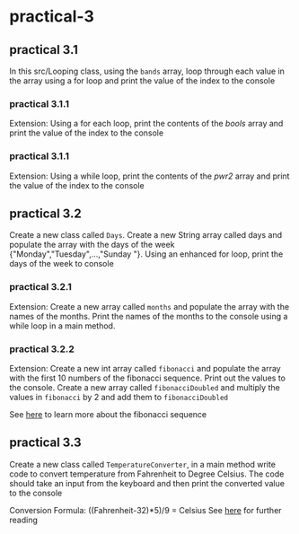 # practical-3

## practical 3.1

In this src/Looping class, using the `bands` array, loop through each value
 in the array using a for loop and print the value of the index to the console
 
### practical 3.1.1

Extension: Using a for each loop, print the contents of the *bools* array and
 print the value of the index to the console
 
### practical 3.1.1

Extension: Using a while loop, print the contents of the *pwr2* array and
 print the value of the index to the console

## practical 3.2

Create a new class called `Days`. Create a new String array called days and
 populate the array with the days of the week {"Monday","Tuesday",...,"Sunday
 "}. Using an enhanced for loop, print the days of the week to console
 
### practical 3.2.1

Extension: Create a new array called `months` and populate the array with the
 names of the months. Print the names of the months to the console using a
  while loop in a main method.
  
### practical 3.2.2

Extension: Create a new int array called `fibonacci` and populate the array
 with the first 10 numbers of the fibonacci sequence. Print out the values to
  the console. Create a new array called `fibonacciDoubled` and multiply the
   values in `fibonacci` by 2 and add them to `fibonacciDoubled`
 
 See [here](https://www.mathsisfun.com/numbers/fibonacci-sequence.html) to learn
 more about the fibonacci sequence   

## practical 3.3

Create a new class called `TemperatureConverter`, in a main method write code
 to convert temperature from Fahrenheit to Degree Celsius. The code should
  take an input from the keyboard and then print the converted value to the
   console
 
Conversion Formula: ((Fahrenheit-32)*5)/9 = Celsius 
See [here](https://www.mathsisfun.com/temperature-conversion.html) for
 further reading


